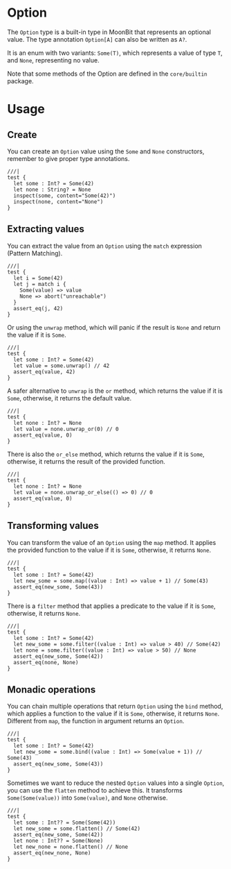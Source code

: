 # Option

The `Option` type is a built-in type in MoonBit that represents an optional value. The type annotation `Option[A]` can also be written as `A?`.

It is an enum with two variants: `Some(T)`, which represents a value of type `T`, and `None`, representing no value.

Note that some methods of the Option are defined in the `core/builtin` package.

# Usage

## Create

You can create an `Option` value using the `Some` and `None` constructors, remember to give proper type annotations.

```moonbit
///|
test {
  let some : Int? = Some(42)
  let none : String? = None
  inspect(some, content="Some(42)")
  inspect(none, content="None")
}
```

## Extracting values

You can extract the value from an `Option` using the `match` expression (Pattern Matching).

```moonbit
///|
test {
  let i = Some(42)
  let j = match i {
    Some(value) => value
    None => abort("unreachable")
  }
  assert_eq(j, 42)
}
```

Or using the `unwrap` method, which will panic if the result is `None` and return the value if it is `Some`.

```moonbit
///|
test {
  let some : Int? = Some(42)
  let value = some.unwrap() // 42
  assert_eq(value, 42)
}
```

A safer alternative to `unwrap` is the `or` method, which returns the value if it is `Some`, otherwise, it returns the default value.

```moonbit
///|
test {
  let none : Int? = None
  let value = none.unwrap_or(0) // 0
  assert_eq(value, 0)
}
```

There is also the `or_else` method, which returns the value if it is `Some`, otherwise, it returns the result of the provided function.

```moonbit
///|
test {
  let none : Int? = None
  let value = none.unwrap_or_else(() => 0) // 0
  assert_eq(value, 0)
}
```

## Transforming values

You can transform the value of an `Option` using the `map` method. It applies the provided function to the value if it is `Some`, otherwise, it returns `None`.

```moonbit
///|
test {
  let some : Int? = Some(42)
  let new_some = some.map((value : Int) => value + 1) // Some(43)
  assert_eq(new_some, Some(43))
}
```

There is a `filter` method that applies a predicate to the value if it is `Some`, otherwise, it returns `None`.

```moonbit
///|
test {
  let some : Int? = Some(42)
  let new_some = some.filter((value : Int) => value > 40) // Some(42)
  let none = some.filter((value : Int) => value > 50) // None
  assert_eq(new_some, Some(42))
  assert_eq(none, None)
}
```

## Monadic operations

You can chain multiple operations that return `Option` using the `bind` method, which applies a function to the value if it is `Some`, otherwise, it returns `None`. Different from `map`, the function in argument returns an `Option`.

```moonbit
///|
test {
  let some : Int? = Some(42)
  let new_some = some.bind((value : Int) => Some(value + 1)) // Some(43)
  assert_eq(new_some, Some(43))
}
```

Sometimes we want to reduce the nested `Option` values into a single `Option`, you can use the `flatten` method to achieve this. It transforms `Some(Some(value))` into `Some(value)`, and `None` otherwise.

```moonbit
///|
test {
  let some : Int?? = Some(Some(42))
  let new_some = some.flatten() // Some(42)
  assert_eq(new_some, Some(42))
  let none : Int?? = Some(None)
  let new_none = none.flatten() // None
  assert_eq(new_none, None)
}
```





